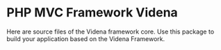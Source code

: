 # PHP MVC Framework Videna

Here are source files of the Videna framework core.
Use this package to build your application based on the Videna Framework.